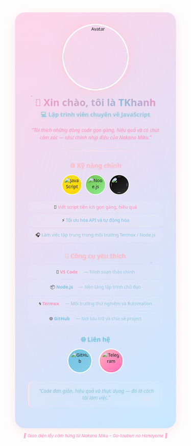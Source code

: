 <!-- 🌸 About Me - Nakano Miku Inspired Profile -->

<div align="center" style="background: linear-gradient(145deg, #ffd6eb, #c8e8ff); padding: 40px; border-radius: 30px; box-shadow: 0 8px 32px rgba(255,182,193,0.3); position: relative; overflow: hidden; max-width: 600px; margin: 0 auto; font-family: 'Segoe UI', Tahoma, Geneva, Verdana, sans-serif;">
  <!-- Subtle layered background for depth -->
  <div style="position: absolute; top: -50%; left: -50%; width: 200%; height: 200%; background: radial-gradient(ellipse at 30% 40%, rgba(255, 214, 235, 0.15) 0%, transparent 50%), radial-gradient(ellipse at 70% 60%, rgba(200, 232, 255, 0.15) 0%, transparent 50%); opacity: 0.8; pointer-events: none;"></div>
  
  <!-- Floating particles for gentle animation (CSS-only) -->
  <div style="position: absolute; top: 0; left: 0; width: 100%; height: 100%; overflow: hidden; pointer-events: none;">
    <div style="position: absolute; width: 4px; height: 4px; background: #ff8eb8; border-radius: 50%; top: 20%; left: 10%; animation: float 8s ease-in-out infinite;"></div>
    <div style="position: absolute; width: 3px; height: 3px; background: #6fc2e0; border-radius: 50%; top: 60%; right: 15%; animation: float 10s ease-in-out infinite reverse;"></div>
    <div style="position: absolute; width: 5px; height: 5px; background: #8ac7db; border-radius: 50%; bottom: 30%; left: 70%; animation: float 7s ease-in-out infinite;"></div>
  </div>
  <style>
    @keyframes float {
      0%, 100% { transform: translateY(0px) rotate(0deg); opacity: 0.6; }
      50% { transform: translateY(-20px) rotate(180deg); opacity: 1; }
    }
    .hover-scale { transition: transform 0.3s ease, box-shadow 0.3s ease; }
    .hover-scale:hover { transform: scale(1.05); box-shadow: 0 4px 16px rgba(255, 182, 193, 0.4) !important; }
    .skill-item { transition: background 0.3s ease, transform 0.2s ease; border-radius: 20px; margin: 6px 0; padding: 8px 12px; background: rgba(255, 255, 255, 0.12); backdrop-filter: blur(10px); }
    .skill-item:hover { background: rgba(255, 255, 255, 0.25); transform: translateX(5px); }
    .tool-row { transition: background 0.3s ease, transform 0.2s ease; border-radius: 15px; margin: 4px 0; padding: 12px; background: rgba(255, 255, 255, 0.08); }
    .tool-row:hover { background: rgba(255, 255, 255, 0.18); transform: scale(1.02); }
    .circular-badge { border-radius: 50% !important; clip-path: circle(50% at 50% 50%) !important; object-fit: cover; transition: filter 0.3s ease; }
    .circular-badge:hover { filter: brightness(1.1) drop-shadow(0 0 8px currentColor); }
  </style>

  <!-- Avatar with enhanced glow -->
  <div style="position: relative; display: inline-block; margin-bottom: 20px;">
    <img src="https://files.catbox.moe/mq6x9a.png" width="200" style="border-radius: 50%; box-shadow: 0 0 0 4px #ffffff, 0 0 40px rgba(255,192,203,0.7); transition: all 0.4s ease;" class="hover-scale" alt="Avatar"/>
    <div style="position: absolute; top: -10px; left: -10px; right: -10px; bottom: -10px; border-radius: 50%; background: conic-gradient(from 0deg, #ff8eb8, #6fc2e0, #ff8eb8); opacity: 0.3; animation: rotate 10s linear infinite; z-index: -1;"></div>
  </div>
  <style>@keyframes rotate { 0% { transform: rotate(0deg); } 100% { transform: rotate(360deg); } }</style>

  <!-- Name & Role with gradient text effect -->
  <h1 style="background: linear-gradient(45deg, #ff8eb8, #6fc2e0); -webkit-background-clip: text; -webkit-text-fill-color: transparent; background-clip: text; font-size: 2.2em; margin: 0 0 5px 0; text-shadow: none;">💖 Xin chào, tôi là <span style="background: linear-gradient(45deg, #6fc2e0, #ff8eb8); -webkit-background-clip: text; -webkit-text-fill-color: transparent; background-clip: text;">TKhanh</span></h1>
  <h3 style="color:#8ac7db; font-size: 1.3em; margin: 0 0 15px 0; text-shadow: 0 2px 8px rgba(138, 199, 219, 0.3);">💻 Lập trình viên chuyên về JavaScript</h3>

  <p style="font-size: 1.1em; color: #ff8eb8; margin: 20px 0; line-height: 1.5; font-style: italic; text-shadow: 0 1px 4px rgba(255, 142, 184, 0.2);">
    “Tôi thích những dòng code gọn gàng, hiệu quả và có chút cảm xúc — như chính nhịp điệu của Nakano Miku.”
  </p>

  <!-- Elegant Divider -->
  <hr style="width: 70%; border: none; height: 2px; background: linear-gradient(90deg, transparent, #ffe1ef, transparent); box-shadow: 0 0 10px rgba(255, 225, 239, 0.6); margin: 30px 0;">

  <!-- Skills Section -->
  <h3 style="color:#ffb6c1; font-size: 1.4em; margin: 0 0 15px 0; text-shadow: 0 2px 4px rgba(255, 182, 193, 0.3);">⚙️ Kỹ năng chính</h3>
  <div style="display: flex; justify-content: center; flex-wrap: wrap; margin-bottom: 20px; gap: 10px;">
    <img src="https://cdn.jsdelivr.net/npm/simple-icons@v9/icons/javascript.svg" width="50" height="50" style="background: linear-gradient(145deg, #F7DF1E, #FFD700); border: 2px solid #ffffff; border-radius: 50%; padding: 5px; box-shadow: 0 4px 12px rgba(247, 223, 30, 0.4);" class="hover-scale circular-badge" alt="JavaScript"/>
    <img src="https://cdn.jsdelivr.net/npm/simple-icons@v9/icons/nodedotjs.svg" width="50" height="50" style="background: linear-gradient(145deg, #6cc24a, #90EE90); border: 2px solid #ffffff; border-radius: 50%; padding: 5px; box-shadow: 0 4px 12px rgba(108, 194, 74, 0.4);" class="hover-scale circular-badge" alt="Node.js"/>
    <img src="https://cdn.jsdelivr.net/npm/simple-icons@v9/icons/termux.svg" width="50" height="50" style="background: linear-gradient(145deg, #000000, #333333); border: 2px solid #ffffff; border-radius: 50%; padding: 5px; box-shadow: 0 4px 12px rgba(0, 0, 0, 0.4);" class="hover-scale circular-badge" alt="Termux"/>
  </div>

  <ul style="list-style: none; padding: 0; max-width: 450px; margin: 0 auto;">
    <li class="skill-item">🧩 <span style="color: #ff8eb8; font-weight: 500;">Viết script tiện ích gọn gàng, hiệu quả</span></li>
    <li class="skill-item">⚡ <span style="color: #6fc2e0; font-weight: 500;">Tối ưu hóa API và tự động hóa</span></li>
    <li class="skill-item">🎧 <span style="color: #8ac7db; font-weight: 500;">Làm việc tập trung trong môi trường Termux / Node.js</span></li>
  </ul>

  <!-- Tools Section -->
  <h3 style="color:#ffb6c1; font-size: 1.4em; margin: 30px 0 15px 0; text-shadow: 0 2px 4px rgba(255, 182, 193, 0.3);">🧰 Công cụ yêu thích</h3>
  <div style="max-width: 450px; margin: 0 auto;">
    <div class="tool-row">💠 <b style="color: #ff8eb8;">VS Code</b> <span style="color: #8ac7db; margin-left: 15px; font-weight: 400;">— Trình soạn thảo chính</span></div>
    <div class="tool-row">📦 <b style="color: #6fc2e0;">Node.js</b> <span style="color: #8ac7db; margin-left: 15px; font-weight: 400;">— Nền tảng lập trình chủ đạo</span></div>
    <div class="tool-row">🌀 <b style="color: #ff8eb8;">Termux</b> <span style="color: #8ac7db; margin-left: 15px; font-weight: 400;">— Môi trường thử nghiệm và automation</span></div>
    <div class="tool-row">🌐 <b style="color: #6fc2e0;">GitHub</b> <span style="color: #8ac7db; margin-left: 15px; font-weight: 400;">— Nơi lưu trữ và chia sẻ project</span></div>
  </div>

  <!-- Contact Section -->
  <h3 style="color:#6fc2e0; font-size: 1.4em; margin: 30px 0 15px 0; text-shadow: 0 2px 4px rgba(111, 194, 224, 0.3);">🌐 Liên hệ</h3>
  <div style="display: flex; justify-content: center; gap: 20px; margin-bottom: 25px;">
    <a href="https://github.com/<tên_github_của_bạn>" style="text-decoration: none; display: inline-block;">
      <img src="https://cdn.jsdelivr.net/npm/simple-icons@v9/icons/github.svg" width="60" height="60" style="background: linear-gradient(145deg, #6fc2e0, #87CEEB); border: 3px solid #ffffff; border-radius: 50%; padding: 6px; box-shadow: 0 6px 20px rgba(111, 194, 224, 0.5);" class="hover-scale circular-badge" alt="GitHub"/>
    </a>
    <a href="https://t.me/<tên_telegram_của_bạn>" style="text-decoration: none; display: inline-block;">
      <img src="https://cdn.jsdelivr.net/npm/simple-icons@v9/icons/telegram.svg" width="60" height="60" style="background: linear-gradient(145deg, #ffb6c1, #FF69B4); border: 3px solid #ffffff; border-radius: 50%; padding: 6px; box-shadow: 0 6px 20px rgba(255, 182, 193, 0.5);" class="hover-scale circular-badge" alt="Telegram"/>
    </a>
  </div>

  <!-- Quote with enhanced styling -->
  <blockquote style="color:#8ac7db; font-style: italic; font-size: 1.1em; text-shadow: 0 2px 8px rgba(138, 199, 219, 0.3); border-left: 5px solid #ffe1ef; padding: 20px; margin: 25px 0; background: rgba(255, 255, 255, 0.1); border-radius: 15px; backdrop-filter: blur(10px); position: relative; overflow: hidden;">
    <div style="position: absolute; top: 0; right: 0; width: 100px; height: 100px; background: radial-gradient(circle, rgba(255, 225, 239, 0.3) 0%, transparent 70%); transform: rotate(45deg); opacity: 0.5;"></div>
    “Code đơn giản, hiệu quả và thực dụng — đó là cách tôi làm việc.”
  </blockquote>

</div>

<p align="center" style="color: #ff8eb8; font-size: 0.95em; margin-top: 15px; font-style: italic; text-shadow: 0 1px 3px rgba(255, 142, 184, 0.2);">
  💙 Giao diện lấy cảm hứng từ Nakano Miku – Go-toubun no Hanayome 💖
</p>
